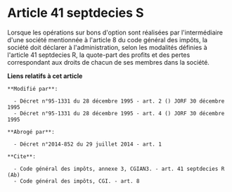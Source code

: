 # Article 41 septdecies S

Lorsque les opérations sur bons d'option sont réalisées par l'intermédiaire d'une société mentionnée à l'article 8 du code
général des impôts, la société doit déclarer à l'administration, selon les modalités définies à l'article 41 septdecies R, la
quote-part des profits et des pertes correspondant aux droits de chacun de ses membres dans la société.

**Liens relatifs à cet article**

	**Modifié par**:

	  - Décret n°95-1331 du 28 décembre 1995 - art. 2 () JORF 30 décembre 1995
	  - Décret n°95-1331 du 28 décembre 1995 - art. 4 () JORF 30 décembre 1995

	**Abrogé par**:

	  - Décret n°2014-852 du 29 juillet 2014 - art. 1

	**Cite**:

	  - Code général des impôts, annexe 3, CGIAN3. - art. 41 septdecies R (Ab)
	  - Code général des impôts, CGI. - art. 8
